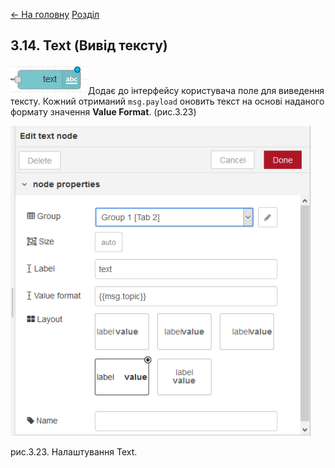 [<- На головну](../)  [Розділ](README.md)

## 3.14. Text (Вивід тексту)

![img](media/text.png)Додає до інтерфейсу користувача поле для виведення тексту.
 Кожний отриманий `msg.payload` оновить текст на основі наданого формату значення **Value Format**. (рис.3.23)

![img](media/3_23.png)

рис.3.23. Налаштування Text.

 
